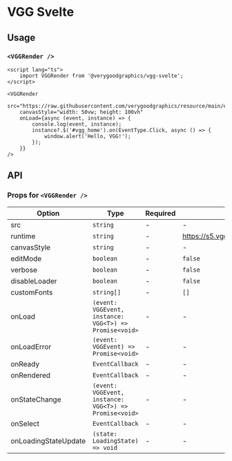 # VGG Svelte

## Usage

### `<VGGRender />`

```svelte
<script lang="ts">
	import VGGRender from '@verygoodgraphics/vgg-svelte';
</script>

<VGGRender
	src="https://raw.githubusercontent.com/verygoodgraphics/resource/main/example/docs__example__vgg_counter.daruma"
	canvasStyle="width: 50vw; height: 100vh"
	onLoad={async (event, instance) => {
		console.log(event, instance);
		instance?.$('#vgg_home').on(EventType.Click, async () => {
			window.alert('Hello, VGG!');
		});
	}}
/>
```

## API

### Props for `<VGGRender />`

| Option               | Type                                                   | Required | Default                            |
| -------------------- | ------------------------------------------------------ | -------- | ---------------------------------- |
| src                  | `string`                                               | -        | -                                  |
| runtime              | `string`                                               | -        | https://s5.vgg.cool/runtime/latest |
| canvasStyle          | `string`                                               | -        | -                                  |
| editMode             | `boolean`                                              | -        | `false`                            |
| verbose              | `boolean`                                              | -        | `false`                            |
| disableLoader        | `boolean`                                              | -        | `false`                            |
| customFonts          | `string[]`                                             | -        | `[]`                               |
| onLoad               | `(event: VGGEvent, instance: VGG<T>) => Promise<void>` | -        | -                                  |
| onLoadError          | `(event: VGGEvent) => Promise<void>`                   | -        | -                                  |
| onReady              | `EventCallback`                                        | -        | -                                  |
| onRendered           | `EventCallback`                                        | -        | -                                  |
| onStateChange        | `(event: VGGEvent, instance: VGG<T>) => Promise<void>` | -        | -                                  |
| onSelect             | `EventCallback`                                        | -        | -                                  |
| onLoadingStateUpdate | `(state: LoadingState) => void`                        | -        | -                                  |
